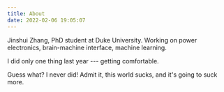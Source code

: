 ```yaml
---
title: About
date: 2022-02-06 19:05:07
---
```


Jinshui Zhang, PhD student at Duke University. Working on power electronics, brain-machine interface, machine learning. 

I did only one thing last year --- getting comfortable. 

Guess what? I never did! Admit it, this world sucks, and it's going to suck more. 
